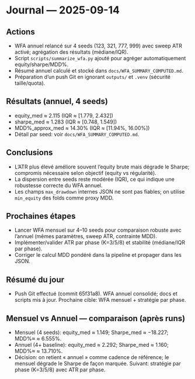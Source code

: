 # Journal — 2025-09-14

## Actions
- WFA annuel relancé sur 4 seeds (123, 321, 777, 999) avec sweep ATR activé; agrégation des résultats (médiane/IQR).
- Script `scripts/summarize_wfa.py` ajouté pour agréger automatiquement equity/sharpe/MDD%.
- Résumé annuel calculé et stocké dans `docs/WFA_SUMMARY_COMPUTED.md`.
- Préparation d’un push Git en ignorant `outputs/` et `.venv` (sécurité taille/quota).

## Résultats (annuel, 4 seeds)
- equity_med ≈ 2.115 (IQR ≈ [1.779, 2.432])
- sharpe_med ≈ 1.283 (IQR ≈ [0.748, 1.549])
- MDD%_approx_med ≈ 14.30% (IQR ≈ [11.94%, 16.00%])
- Détail par seed: voir `docs/WFA_SUMMARY_COMPUTED.md`.

## Conclusions
- L’ATR plus élevé améliore souvent l’equity brute mais dégrade le Sharpe; compromis nécessaire selon objectif (equity vs régularité).
- La dispersion entre seeds reste modérée (IQR), ce qui indique une robustesse correcte du WFA annuel.
- Les champs `max_drawdown` internes JSON ne sont pas fiables; on utilise `min_equity` des folds comme proxy MDD.

## Prochaines étapes
- Lancer WFA mensuel sur 4–10 seeds pour comparaison robuste avec l’annuel (mêmes paramètres, sweep ATR, contrainte MDD).
- Implémenter/valider ATR par phase (K=3/5/8) et stabilité (médiane/IQR par phase).
- Corriger le calcul MDD pondéré dans la pipeline et propager dans les JSON.

## Résumé du jour
- Push Git effectué (commit 65f31a8). WFA annuel consolidé; docs et scripts mis à jour. Prochaine cible: WFA mensuel + stratégie par phase.

## Mensuel vs Annuel — comparaison (après runs)
- Mensuel (4 seeds): equity_med ≈ 1.149; Sharpe_med ≈ −18.227; MDD%≈ ≈ 6.555%.
- Annuel (4+ baseline): equity_med ≈ 2.292; Sharpe_med ≈ 1.160; MDD%≈ ≈ 13.710%.
- Décision: on retient « annuel » comme cadence de référence; le mensuel dégrade le Sharpe de façon marquée. Suivant: stratégie par phase (K=3/5/8) avec ATR par phase.
